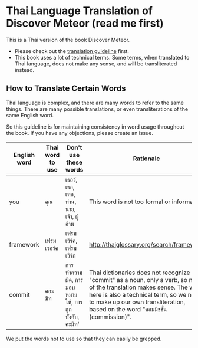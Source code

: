 Thai Language Translation of Discover Meteor (read me first)
============================================================

This is a Thai version of the book Discover Meteor.

* Please check out the [translation guideline](https://www.discovermeteor.com/guidelines) first.
* This book uses a lot of technical terms. Some terms, when translated to Thai language, does not make any sense, and will be transliterated instead.


How to Translate Certain Words
------------------------------

Thai language is complex, and there are many words to refer to the same things. There are many possible translations, or even transliterations of the same English word.

So this guideline is for maintaining consistency in word usage throughout the book.
If you have any objections, please create an issue.

| English word | Thai word to use | Don't use these words | Rationale |
| ------------ | ---------------- | --------------------- | --------- |
| you | คุณ | เธอว์, เธอ, เทอ, ท่าน, นาย, เจ้า, ผู้อ่าน | This word is not too formal or informal. |
| framework | เฟรมเวอร์ค | เฟรมเวิร์ค, เฟรมเวิร์ก | <http://thaiglossary.org/search/framework> |
| commit | คอมมิท | การทำความผิด, การมอบหมายให้, การถูกบังคับ, คะมิท' | Thai dictionaries does not recognize "commit" as a noun, only a verb, so none of the translation makes sense. The word here is also a technical term, so we need to make up our own transliteration, based on the word "คอมมิชชั่น (commission)". |

We put the words not to use so that they can easily be grepped.
